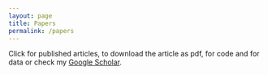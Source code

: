 ```yaml
---
layout: page
title: Papers
permalink: /papers
---
```


Click <i class="fa fa-lock"></i> for published articles, <i class="fa fa-unlock"></i> to download the article as pdf,  <i class="fa fa-terminal"></i> for code and <i class="fa fa-table"></i> for data or check my [Google Scholar](https://scholar.google.es/citations?user=dBrsOCMAAAAJ&hl=en).
